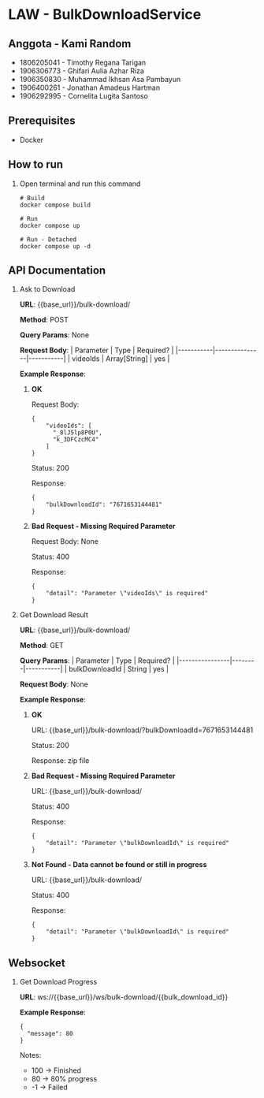 # LAW - BulkDownloadService

## Anggota - Kami Random

* 1806205041 - Timothy Regana Tarigan
* 1906306773 - Ghifari Aulia Azhar Riza
* 1906350830 - Muhammad Ikhsan Asa Pambayun
* 1906400261 - Jonathan Amadeus Hartman
* 1906292995 - Cornelita Lugita Santoso


## Prerequisites

* Docker


## How to run

1. Open terminal and run this command

    ```
    # Build
    docker compose build

    # Run
    docker compose up

    # Run - Detached
    docker compose up -d
    ```


## API Documentation

1. Ask to Download

    **URL**: {{base_url}}/bulk-download/

    **Method**: POST

    **Query Params**: None

    **Request Body**:
    | Parameter | Type          | Required? |
    |-----------|---------------|-----------|
    | videoIds  | Array[String] | yes       |

    **Example Response**:

    1. **OK**

        Request Body:

        ```
        {
            "videoIds": [
              "_8lJ5lp8P0U",
              "k_3DFCzcMC4"
            ]
        }
        ```

        Status: 200

        Response:

        ```
        {
            "bulkDownloadId": "7671653144481"
        }
        ```

    2. **Bad Request - Missing Required Parameter**

        Request Body: None

        Status: 400

        Response:

        ```
        {
            "detail": "Parameter \"videoIds\" is required"
        }
        ```

2. Get Download Result

    **URL**: {{base_url}}/bulk-download/

    **Method**: GET

    **Query Params**:
    | Parameter      | Type   | Required? |
    |----------------|--------|-----------|
    | bulkDownloadId | String | yes       |

    **Request Body**: None

    **Example Response**:

    1. **OK**

        URL: {{base_url}}/bulk-download/?bulkDownloadId=7671653144481

        Status: 200

        Response: zip file

    2. **Bad Request - Missing Required Parameter**

        URL: {{base_url}}/bulk-download/

        Status: 400

        Response:

        ```
        {
            "detail": "Parameter \"bulkDownloadId\" is required"
        }
        ```

    3. **Not Found - Data cannot be found or still in progress**

        URL: {{base_url}}/bulk-download/

        Status: 400

        Response:

        ```
        {
            "detail": "Parameter \"bulkDownloadId\" is required"
        }
        ```


## Websocket

1. Get Download Progress

    **URL**: ws://{{base_url}}/ws/bulk-download/{{bulk_download_id}}

    **Example Response**:

    ```
    {
      "message": 80
    }
    ````

    Notes:
    * 100 -> Finished
    * 80 -> 80% progress
    * -1 -> Failed
